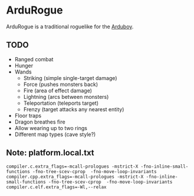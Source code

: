 # ArduRogue

ArduRogue is a traditional roguelike for the [Arduboy](https://www.arduboy.com/).

## TODO

- Ranged combat
- Hunger
- Wands
  - Striking (simple single-target damage)
  - Force (pushes monsters back)
  - Fire (area of effect damage)
  - Lightning (arcs between monsters)
  - Teleportation (teleports target)
  - Frenzy (target attacks any nearest entity)
- Floor traps
- Dragon breathes fire
- Allow wearing up to two rings
- Different map types (cave style?)

## Note: platform.local.txt

```
compiler.c.extra_flags=-mcall-prologues -mstrict-X -fno-inline-small-functions -fno-tree-scev-cprop  -fno-move-loop-invariants
compiler.cpp.extra_flags=-mcall-prologues -mstrict-X -fno-inline-small-functions -fno-tree-scev-cprop  -fno-move-loop-invariants
compiler.c.elf.extra_flags=-Wl,--relax
```
